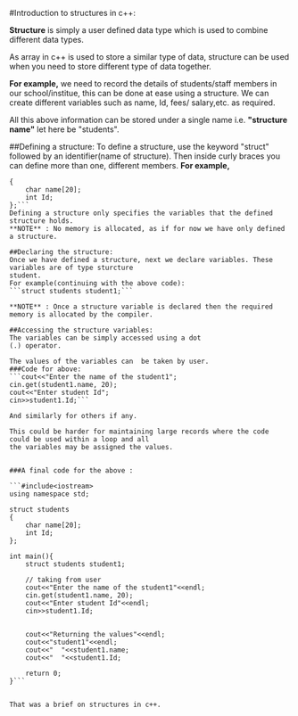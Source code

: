 #Introduction to structures in c++:

**Structure** is simply a user defined data type which is used to combine different
data types.

As array in c++ is used to store a similar type of data, structure can be used when you need to store different type of data together.

**For example,** we need to record the details of students/staff members in our school/institue, this can be done at ease using a structure. We can create different variables such as name, Id, fees/ salary,etc. as required.

All this above information can be stored under a single name i.e. **"structure name"** let 
here be "students".

##Defining a structure:
To define a structure, use the keyword "struct" followed by an identifier(name of structure).
Then inside curly braces you can define more than one, different members.
**For example,**
```struct students
{ 
    char name[20];
    int Id;
};```
Defining a structure only specifies the variables that the defined structure holds.
**NOTE** : No memory is allocated, as if for now we have only defined  a structure.

##Declaring the structure:
Once we have defined a structure, next we declare variables. These variables are of type sturcture
student.
For example(continuing with the above code):
```struct students student1;```

**NOTE** : Once a structure variable is declared then the required memory is allocated by the compiler.

##Accessing the structure variables:
The variables can be simply accessed using a dot
(.) operator.

The values of the variables can  be taken by user.
###Code for above:
```cout<<"Enter the name of the student1";
cin.get(student1.name, 20);
cout<<"Enter student Id";
cin>>student1.Id;```

And similarly for others if any.

This could be harder for maintaining large records where the code could be used within a loop and all 
the variables may be assigned the values.


###A final code for the above :

```#include<iostream>
using namespace std;

struct students
{
    char name[20];
    int Id;
};

int main(){
    struct students student1;

    // taking from user
    cout<<"Enter the name of the student1"<<endl;
    cin.get(student1.name, 20);
    cout<<"Enter student Id"<<endl;
    cin>>student1.Id;


    cout<<"Returning the values"<<endl;
    cout<<"student1"<<endl;
    cout<<"  "<<student1.name;
    cout<<"  "<<student1.Id;
    
    return 0;
}```


That was a brief on structures in c++.